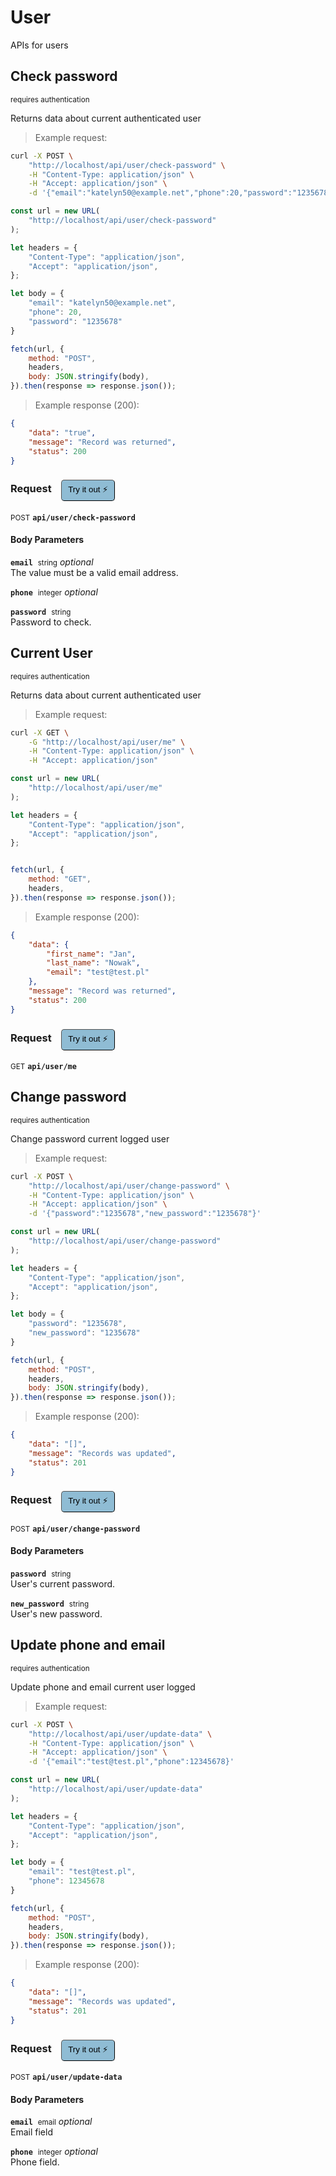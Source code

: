 # User

APIs for users

## Check password

<small class="badge badge-darkred">requires authentication</small>

Returns data about current authenticated user

> Example request:

```bash
curl -X POST \
    "http://localhost/api/user/check-password" \
    -H "Content-Type: application/json" \
    -H "Accept: application/json" \
    -d '{"email":"katelyn50@example.net","phone":20,"password":"1235678"}'

```

```javascript
const url = new URL(
    "http://localhost/api/user/check-password"
);

let headers = {
    "Content-Type": "application/json",
    "Accept": "application/json",
};

let body = {
    "email": "katelyn50@example.net",
    "phone": 20,
    "password": "1235678"
}

fetch(url, {
    method: "POST",
    headers,
    body: JSON.stringify(body),
}).then(response => response.json());
```


> Example response (200):

```json
{
    "data": "true",
    "message": "Record was returned",
    "status": 200
}
```
<div id="execution-results-POSTapi-user-check-password" hidden>
    <blockquote>Received response<span id="execution-response-status-POSTapi-user-check-password"></span>:</blockquote>
    <pre class="json"><code id="execution-response-content-POSTapi-user-check-password"></code></pre>
</div>
<div id="execution-error-POSTapi-user-check-password" hidden>
    <blockquote>Request failed with error:</blockquote>
    <pre><code id="execution-error-message-POSTapi-user-check-password"></code></pre>
</div>
<form id="form-POSTapi-user-check-password" data-method="POST" data-path="api/user/check-password" data-authed="1" data-hasfiles="0" data-headers='{"Content-Type":"application\/json","Accept":"application\/json"}' onsubmit="event.preventDefault(); executeTryOut('POSTapi-user-check-password', this);">
<h3>
    Request&nbsp;&nbsp;&nbsp;
        <button type="button" style="background-color: #8fbcd4; padding: 5px 10px; border-radius: 5px; border-width: thin;" id="btn-tryout-POSTapi-user-check-password" onclick="tryItOut('POSTapi-user-check-password');">Try it out ⚡</button>
    <button type="button" style="background-color: #c97a7e; padding: 5px 10px; border-radius: 5px; border-width: thin;" id="btn-canceltryout-POSTapi-user-check-password" onclick="cancelTryOut('POSTapi-user-check-password');" hidden>Cancel</button>&nbsp;&nbsp;
    <button type="submit" style="background-color: #6ac174; padding: 5px 10px; border-radius: 5px; border-width: thin;" id="btn-executetryout-POSTapi-user-check-password" hidden>Send Request 💥</button>
    </h3>
<p>
<small class="badge badge-black">POST</small>
 <b><code>api/user/check-password</code></b>
</p>
<p>
<label id="auth-POSTapi-user-check-password" hidden>Authorization header: <b><code>Bearer </code></b><input type="text" name="Authorization" data-prefix="Bearer " data-endpoint="POSTapi-user-check-password" data-component="header"></label>
</p>
<h4 class="fancy-heading-panel"><b>Body Parameters</b></h4>
<p>
<b><code>email</code></b>&nbsp;&nbsp;<small>string</small>     <i>optional</i> &nbsp;
<input type="text" name="email" data-endpoint="POSTapi-user-check-password" data-component="body"  hidden>
<br>
The value must be a valid email address.
</p>
<p>
<b><code>phone</code></b>&nbsp;&nbsp;<small>integer</small>     <i>optional</i> &nbsp;
<input type="number" name="phone" data-endpoint="POSTapi-user-check-password" data-component="body"  hidden>
<br>

</p>
<p>
<b><code>password</code></b>&nbsp;&nbsp;<small>string</small>  &nbsp;
<input type="password" name="password" data-endpoint="POSTapi-user-check-password" data-component="body" required  hidden>
<br>
Password to check.
</p>

</form>


## Current User

<small class="badge badge-darkred">requires authentication</small>

Returns data about current authenticated user

> Example request:

```bash
curl -X GET \
    -G "http://localhost/api/user/me" \
    -H "Content-Type: application/json" \
    -H "Accept: application/json"
```

```javascript
const url = new URL(
    "http://localhost/api/user/me"
);

let headers = {
    "Content-Type": "application/json",
    "Accept": "application/json",
};


fetch(url, {
    method: "GET",
    headers,
}).then(response => response.json());
```


> Example response (200):

```json
{
    "data": {
        "first_name": "Jan",
        "last_name": "Nowak",
        "email": "test@test.pl"
    },
    "message": "Record was returned",
    "status": 200
}
```
<div id="execution-results-GETapi-user-me" hidden>
    <blockquote>Received response<span id="execution-response-status-GETapi-user-me"></span>:</blockquote>
    <pre class="json"><code id="execution-response-content-GETapi-user-me"></code></pre>
</div>
<div id="execution-error-GETapi-user-me" hidden>
    <blockquote>Request failed with error:</blockquote>
    <pre><code id="execution-error-message-GETapi-user-me"></code></pre>
</div>
<form id="form-GETapi-user-me" data-method="GET" data-path="api/user/me" data-authed="1" data-hasfiles="0" data-headers='{"Content-Type":"application\/json","Accept":"application\/json"}' onsubmit="event.preventDefault(); executeTryOut('GETapi-user-me', this);">
<h3>
    Request&nbsp;&nbsp;&nbsp;
        <button type="button" style="background-color: #8fbcd4; padding: 5px 10px; border-radius: 5px; border-width: thin;" id="btn-tryout-GETapi-user-me" onclick="tryItOut('GETapi-user-me');">Try it out ⚡</button>
    <button type="button" style="background-color: #c97a7e; padding: 5px 10px; border-radius: 5px; border-width: thin;" id="btn-canceltryout-GETapi-user-me" onclick="cancelTryOut('GETapi-user-me');" hidden>Cancel</button>&nbsp;&nbsp;
    <button type="submit" style="background-color: #6ac174; padding: 5px 10px; border-radius: 5px; border-width: thin;" id="btn-executetryout-GETapi-user-me" hidden>Send Request 💥</button>
    </h3>
<p>
<small class="badge badge-green">GET</small>
 <b><code>api/user/me</code></b>
</p>
<p>
<label id="auth-GETapi-user-me" hidden>Authorization header: <b><code>Bearer </code></b><input type="text" name="Authorization" data-prefix="Bearer " data-endpoint="GETapi-user-me" data-component="header"></label>
</p>
</form>


## Change password

<small class="badge badge-darkred">requires authentication</small>

Change password current logged user

> Example request:

```bash
curl -X POST \
    "http://localhost/api/user/change-password" \
    -H "Content-Type: application/json" \
    -H "Accept: application/json" \
    -d '{"password":"1235678","new_password":"1235678"}'

```

```javascript
const url = new URL(
    "http://localhost/api/user/change-password"
);

let headers = {
    "Content-Type": "application/json",
    "Accept": "application/json",
};

let body = {
    "password": "1235678",
    "new_password": "1235678"
}

fetch(url, {
    method: "POST",
    headers,
    body: JSON.stringify(body),
}).then(response => response.json());
```


> Example response (200):

```json
{
    "data": "[]",
    "message": "Records was updated",
    "status": 201
}
```
<div id="execution-results-POSTapi-user-change-password" hidden>
    <blockquote>Received response<span id="execution-response-status-POSTapi-user-change-password"></span>:</blockquote>
    <pre class="json"><code id="execution-response-content-POSTapi-user-change-password"></code></pre>
</div>
<div id="execution-error-POSTapi-user-change-password" hidden>
    <blockquote>Request failed with error:</blockquote>
    <pre><code id="execution-error-message-POSTapi-user-change-password"></code></pre>
</div>
<form id="form-POSTapi-user-change-password" data-method="POST" data-path="api/user/change-password" data-authed="1" data-hasfiles="0" data-headers='{"Content-Type":"application\/json","Accept":"application\/json"}' onsubmit="event.preventDefault(); executeTryOut('POSTapi-user-change-password', this);">
<h3>
    Request&nbsp;&nbsp;&nbsp;
        <button type="button" style="background-color: #8fbcd4; padding: 5px 10px; border-radius: 5px; border-width: thin;" id="btn-tryout-POSTapi-user-change-password" onclick="tryItOut('POSTapi-user-change-password');">Try it out ⚡</button>
    <button type="button" style="background-color: #c97a7e; padding: 5px 10px; border-radius: 5px; border-width: thin;" id="btn-canceltryout-POSTapi-user-change-password" onclick="cancelTryOut('POSTapi-user-change-password');" hidden>Cancel</button>&nbsp;&nbsp;
    <button type="submit" style="background-color: #6ac174; padding: 5px 10px; border-radius: 5px; border-width: thin;" id="btn-executetryout-POSTapi-user-change-password" hidden>Send Request 💥</button>
    </h3>
<p>
<small class="badge badge-black">POST</small>
 <b><code>api/user/change-password</code></b>
</p>
<p>
<label id="auth-POSTapi-user-change-password" hidden>Authorization header: <b><code>Bearer </code></b><input type="text" name="Authorization" data-prefix="Bearer " data-endpoint="POSTapi-user-change-password" data-component="header"></label>
</p>
<h4 class="fancy-heading-panel"><b>Body Parameters</b></h4>
<p>
<b><code>password</code></b>&nbsp;&nbsp;<small>string</small>  &nbsp;
<input type="password" name="password" data-endpoint="POSTapi-user-change-password" data-component="body" required  hidden>
<br>
User's current password.
</p>
<p>
<b><code>new_password</code></b>&nbsp;&nbsp;<small>string</small>  &nbsp;
<input type="password" name="new_password" data-endpoint="POSTapi-user-change-password" data-component="body" required  hidden>
<br>
User's new password.
</p>

</form>


## Update phone and email

<small class="badge badge-darkred">requires authentication</small>

Update phone and email current user logged

> Example request:

```bash
curl -X POST \
    "http://localhost/api/user/update-data" \
    -H "Content-Type: application/json" \
    -H "Accept: application/json" \
    -d '{"email":"test@test.pl","phone":12345678}'

```

```javascript
const url = new URL(
    "http://localhost/api/user/update-data"
);

let headers = {
    "Content-Type": "application/json",
    "Accept": "application/json",
};

let body = {
    "email": "test@test.pl",
    "phone": 12345678
}

fetch(url, {
    method: "POST",
    headers,
    body: JSON.stringify(body),
}).then(response => response.json());
```


> Example response (200):

```json
{
    "data": "[]",
    "message": "Records was updated",
    "status": 201
}
```
<div id="execution-results-POSTapi-user-update-data" hidden>
    <blockquote>Received response<span id="execution-response-status-POSTapi-user-update-data"></span>:</blockquote>
    <pre class="json"><code id="execution-response-content-POSTapi-user-update-data"></code></pre>
</div>
<div id="execution-error-POSTapi-user-update-data" hidden>
    <blockquote>Request failed with error:</blockquote>
    <pre><code id="execution-error-message-POSTapi-user-update-data"></code></pre>
</div>
<form id="form-POSTapi-user-update-data" data-method="POST" data-path="api/user/update-data" data-authed="1" data-hasfiles="0" data-headers='{"Content-Type":"application\/json","Accept":"application\/json"}' onsubmit="event.preventDefault(); executeTryOut('POSTapi-user-update-data', this);">
<h3>
    Request&nbsp;&nbsp;&nbsp;
        <button type="button" style="background-color: #8fbcd4; padding: 5px 10px; border-radius: 5px; border-width: thin;" id="btn-tryout-POSTapi-user-update-data" onclick="tryItOut('POSTapi-user-update-data');">Try it out ⚡</button>
    <button type="button" style="background-color: #c97a7e; padding: 5px 10px; border-radius: 5px; border-width: thin;" id="btn-canceltryout-POSTapi-user-update-data" onclick="cancelTryOut('POSTapi-user-update-data');" hidden>Cancel</button>&nbsp;&nbsp;
    <button type="submit" style="background-color: #6ac174; padding: 5px 10px; border-radius: 5px; border-width: thin;" id="btn-executetryout-POSTapi-user-update-data" hidden>Send Request 💥</button>
    </h3>
<p>
<small class="badge badge-black">POST</small>
 <b><code>api/user/update-data</code></b>
</p>
<p>
<label id="auth-POSTapi-user-update-data" hidden>Authorization header: <b><code>Bearer </code></b><input type="text" name="Authorization" data-prefix="Bearer " data-endpoint="POSTapi-user-update-data" data-component="header"></label>
</p>
<h4 class="fancy-heading-panel"><b>Body Parameters</b></h4>
<p>
<b><code>email</code></b>&nbsp;&nbsp;<small>email</small>     <i>optional</i> &nbsp;
<input type="text" name="email" data-endpoint="POSTapi-user-update-data" data-component="body"  hidden>
<br>
Email field
</p>
<p>
<b><code>phone</code></b>&nbsp;&nbsp;<small>integer</small>     <i>optional</i> &nbsp;
<input type="number" name="phone" data-endpoint="POSTapi-user-update-data" data-component="body"  hidden>
<br>
Phone field.
</p>

</form>




